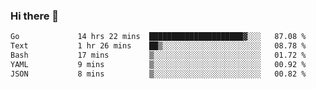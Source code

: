 ### Hi there 👋

<!--
**yeya24/yeya24** is a ✨ _special_ ✨ repository because its `README.md` (this file) appears on your GitHub profile.

Here are some ideas to get you started:

- 🔭 I’m currently working on ...
- 🌱 I’m currently learning ...
- 👯 I’m looking to collaborate on ...
- 🤔 I’m looking for help with ...
- 💬 Ask me about ...
- 📫 How to reach me: ...
- 😄 Pronouns: ...
- ⚡ Fun fact: ...
-->

<!--START_SECTION:waka-->

```txt
Go             14 hrs 22 mins  █████████████████████▓░░░   87.08 %
Text           1 hr 26 mins    ██▒░░░░░░░░░░░░░░░░░░░░░░   08.78 %
Bash           17 mins         ▒░░░░░░░░░░░░░░░░░░░░░░░░   01.72 %
YAML           9 mins          ▒░░░░░░░░░░░░░░░░░░░░░░░░   00.92 %
JSON           8 mins          ▒░░░░░░░░░░░░░░░░░░░░░░░░   00.82 %
```

<!--END_SECTION:waka-->
